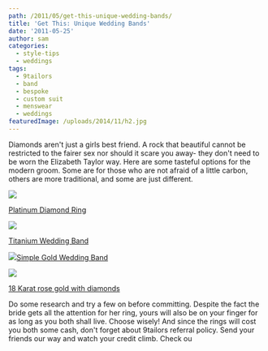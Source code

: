 ```yaml
---
path: /2011/05/get-this-unique-wedding-bands/
title: 'Get This: Unique Wedding Bands'
date: '2011-05-25'
author: sam
categories:
  - style-tips
  - weddings
tags:
  - 9tailors
  - band
  - bespoke
  - custom suit
  - menswear
  - weddings
featuredImage: /uploads/2014/11/h2.jpg
---
```

Diamonds aren't just a girls best friend. A rock that beautiful cannot be restricted to the fairer sex nor should it scare you away- they don't need to be worn the Elizabeth Taylor way. Here are some tasteful options for the modern groom. Some are for those who are not afraid of a little carbon, others are more traditional, and some are just different.

[![](http://1.bp.blogspot.com/-xbeMZtr9rgQ/TdwXZOGObRI/AAAAAAAAAXA/qeXWqLIlh1w/s320/131690_M_SW150.jpg)](http://1.bp.blogspot.com/-xbeMZtr9rgQ/TdwXZOGObRI/AAAAAAAAAXA/qeXWqLIlh1w/s1600/131690_M_SW150.jpg)

[Platinum Diamond Ring](http://www.jewelryvortex.com/mens-wedding-bands)

[![](http://4.bp.blogspot.com/-sdimCJ402qI/TdwXp-fWH5I/AAAAAAAAAXQ/Pl9jNTCPW9I/s320/thumbnail.jpeg)](http://4.bp.blogspot.com/-sdimCJ402qI/TdwXp-fWH5I/AAAAAAAAAXQ/Pl9jNTCPW9I/s1600/thumbnail.jpeg)

[Titanium Wedding Band](http://www.titaniumkay.com/Mens-Titanium-Wedding-Rings-100399.html)

[![](http://3.bp.blogspot.com/-Zmj_qJBj2gQ/TdwXY2XxYnI/AAAAAAAAAW4/VhUsFKKhJ_c/s320/86589_M_SW150.jpg)](http://3.bp.blogspot.com/-Zmj_qJBj2gQ/TdwXY2XxYnI/AAAAAAAAAW4/VhUsFKKhJ_c/s1600/86589_M_SW150.jpg)[Simple Gold Wedding Band](http://www.jewelryvortex.com/mens-wedding-bands)

[![](http://2.bp.blogspot.com/-HsodobBP1v0/TdwXZdfa3JI/AAAAAAAAAXI/aG9NKfRZvMc/s320/Men%2560s-Diamond-Rings-18k-Rose-Gold-7mm-Half-Bezel-Diamond-Eternity-Ring-gallery4645.jpg)](http://2.bp.blogspot.com/-HsodobBP1v0/TdwXZdfa3JI/AAAAAAAAAXI/aG9NKfRZvMc/s1600/Men%2560s-Diamond-Rings-18k-Rose-Gold-7mm-Half-Bezel-Diamond-Eternity-Ring-gallery4645.jpg)

[18 Karat rose gold with diamonds](http://www.jamesallen.com/wedding-and-anniversary/Mens-Carved-Rings/) 

Do some research and try a few on before committing. Despite the fact the bride gets all the attention for her ring, yours will also be on your finger for as long as you both shall live. Choose wisely! And since the rings will cost you both some cash, don't forget about 9tailors referral policy. Send your friends our way and watch your credit climb. Check ou